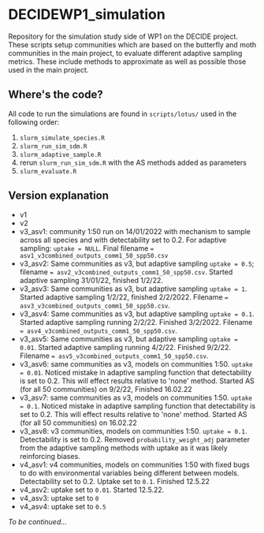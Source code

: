 # DECIDEWP1_simulation

Repository for the simulation study side of WP1 on the DECIDE project. These scripts setup communities which are based on the butterfly and moth communities in the main project, to evaluate different adaptive sampling metrics. These include methods to approximate as well as possible those used in the main project. 

## Where's the code?

All code to run the simulations are found in `scripts/lotus/` used in the following order:

1. `slurm_simulate_species.R` 
2. `slurm_run_sim_sdm.R`
3. `slurm_adaptive_sample.R`
4. rerun `slurm_run_sim_sdm.R` with the AS methods added as parameters
5. `slurm_evaluate.R`

## Version explanation

- v1
- v2
- v3_asv1: community 1:50 run on 14/01/2022 with mechanism to sample across all species and with detectability set to 0.2. For adaptive sampling: `uptake = NULL`. Final filename `= asv1_v3combined_outputs_comm1_50_spp50.csv`
- v3_asv2: Same communities as v3, but adaptive sampling `uptake = 0.5`; filename `= asv2_v3combined_outputs_comm1_50_spp50.csv`. Started adaptive sampling 31/01/22, finished 1/2/22. 
- v3_asv3: Same communities as v3, but adaptive sampling `uptake = 1`. Started adaptive sampling 1/2/22, finished 2/2/2022. Filename `= asv3_v3combined_outputs_comm1_50_spp50.csv`.
- v3_asv4: Same communities as v3, but adaptive sampling `uptake = 0.1`. Started adaptive sampling running 2/2/22. Finished 3/2/2022. Filename `= asv4_v3combined_outputs_comm1_50_spp50.csv`.
- v3_asv5: Same communities as v3, but adaptive sampling `uptake = 0.01`. Started adaptive sampling running 4/2/22. Finished 9/2/22. Filename `= asv5_v3combined_outputs_comm1_50_spp50.csv`.
- v3_asv6: same communities as v3, models on communities 1:50. `uptake = 0.01`. Noticed mistake in adaptive sampling function that detectability is set to 0.2. This will effect results relative to 'none' method. Started AS (for all 50 communities) on 9/2/22, Finished 16.02.22
- v3_asv7: same communities as v3, models on communities 1:50. `uptake = 0.1`. Noticed mistake in adaptive sampling function that detectability is set to 0.2. This will effect results relative to 'none' method. Started AS (for all 50 communities) on 16.02.22
- v3_asv8: v3 communities, models on communities 1:50. `uptake = 0.1`. Detectability is set to 0.2. Removed `probability_weight_adj` parameter from the adaptive sampling methods with uptake as it was likely reinforcing biases.
- v4_asv1: v4 communities, models on communities 1:50 with fixed bugs to do with environmental variables being different between models. Detectability set to 0.2. Uptake set to `0.1`. Finished 12.5.22
- v4_asv2: uptake set to `0.01`. Started 12.5.22.
- v4_asv3: uptake set to `0`
- v4_asv4: uptake set to `0.5`



*To be continued...*
